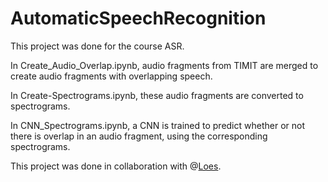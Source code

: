 # AutomaticSpeechRecognition

This project was done for the course ASR.

In Create_Audio_Overlap.ipynb, audio fragments from TIMIT are merged to create audio fragments with overlapping speech. 

In Create-Spectrograms.ipynb, these audio fragments are converted to spectrograms.

In CNN_Spectrograms.ipynb, a CNN is trained to predict whether or not there is overlap in an audio fragment, using the corresponding spectrograms. 

This project was done in collaboration with @[Loes](https://github.com/Loes5307).
